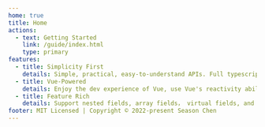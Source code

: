 ```yaml
---
home: true
title: Home
actions:
  - text: Getting Started
    link: /guide/index.html
    type: primary
features:
  - title: Simplicity First
    details: Simple, practical, easy-to-understand APIs. Full typescript development, perfect typescript type definition.
  - title: Vue-Powered
    details: Enjoy the dev experience of Vue, use Vue's reactivity ability to build form, no other dependencies.
  - title: Feature Rich
    details: Support nested fields, array fields， virtual fields, and many built-in validators, and many more.
footer: MIT Licensed | Copyright © 2022-present Season Chen
---
```


